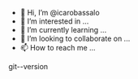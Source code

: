 - 👋 Hi, I’m @icarobassalo
- 👀 I’m interested in ...
- 🌱 I’m currently learning ...
- 💞️ I’m looking to collaborate on ...
- 📫 How to reach me ...

<!---
icarobassalo/icarobassalo is a ✨ special ✨ repository because its `README.md` (this file) appears on your GitHub profile.
You can click the Preview link to take a look at your changes.
--->
git--version
